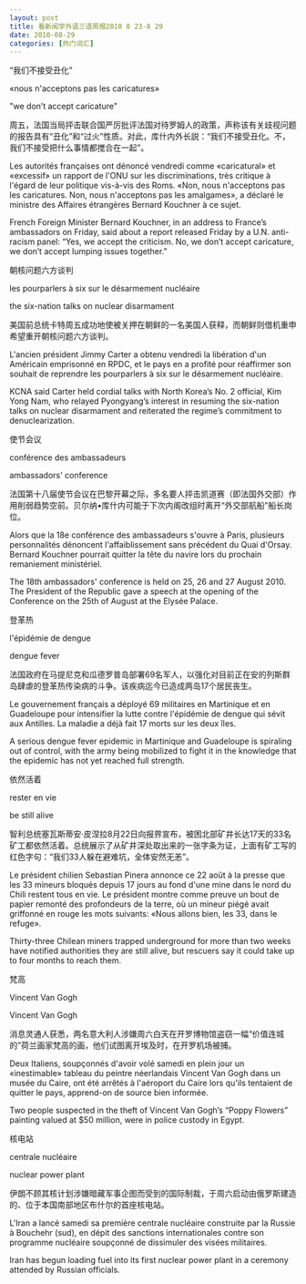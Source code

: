 ```yaml
---
layout: post
title: 看新闻学外语三语周报2010 8 23-8 29
date: 2010-08-29
categories: [热门词汇]  
---
```


“我们不接受丑化”

«nous n'acceptons pas les caricatures»

"we don’t accept caricature"

周五，法国当局抨击联合国严厉批评法国对待罗姆人的政策，声称该有关歧视问题的报告具有“丑化”和“过火”性质。对此，库什内外长説：“我们不接受丑化。不，我们不接受把什么事情都搅合在一起”。

Les autorités françaises ont dénoncé vendredi comme «caricatural» et «excessif» un rapport de l'ONU sur les discriminations, très critique à l'égard de leur politique vis-à-vis des Roms. «Non, nous n'acceptons pas les caricatures. Non, nous n'acceptons pas les amalgames», a déclaré le ministre des Affaires étrangères Bernard Kouchner à ce sujet.

French Foreign Minister Bernard Kouchner, in an address to France’s ambassadors on Friday, said about a report released Friday by a U.N. anti-racism panel: “Yes, we accept the criticism. No, we don’t accept caricature, we don’t accept lumping issues together.”

朝核问题六方谈判

les pourparlers à six sur le désarmement nucléaire

the six-nation talks on nuclear disarmament

美国前总统卡特周五成功地使被关押在朝鲜的一名美国人获释，而朝鲜则借机重申希望重开朝核问题六方谈判。

L'ancien président Jimmy Carter a obtenu vendredi la libération d'un Américain emprisonné en RPDC, et le pays en a profité pour réaffirmer son souhait de reprendre les pourparlers à six sur le désarmement nucléaire.

KCNA said Carter held cordial talks with North Korea’s No. 2 official, Kim Yong Nam, who relayed Pyongyang’s interest in resuming the six-nation talks on nuclear disarmament and reiterated the regime’s commitment to denuclearization.

使节会议

conférence des ambassadeurs

ambassadors' conference

法国第十八届使节会议在巴黎开幕之际，多名要人抨击凯道赛（即法国外交部）作用削弱趋势空前。贝尔纳•库什内可能于下次内阁改组时离开“外交部航船”船长岗位。

Alors que la 18e conférence des ambassadeurs s'ouvre à Paris, plusieurs personnalités dénoncent l'affaiblissement sans précédent du Quai d'Orsay. Bernard Kouchner pourrait quitter la tête du navire lors du prochain remaniement ministériel.

The 18th ambassadors' conference is held on 25, 26 and 27 August 2010. The President of the Republic gave a speech at the opening of the Conference on the 25th of August at the Elysée Palace.

登革热

l'épidémie de dengue

dengue fever

法国政府在马提尼克和瓜德罗普岛部署69名军人，以强化对目前正在安的列斯群岛肆虐的登革热传染病的斗争。该疾病迄今已造成两岛17个居民丧生。

Le gouvernement français a déployé 69 militaires en Martinique et en Guadeloupe pour intensifier la lutte contre l'épidémie de dengue qui sévit aux Antilles. La maladie a déjà fait 17 morts sur les deux îles.

A serious dengue fever epidemic in Martinique and Guadeloupe is spiraling out of control, with the army being mobilized to fight it in the knowledge that the epidemic has not yet reached full strength.

依然活着

rester en vie

be still alive

智利总统塞瓦斯蒂安·皮涅拉8月22日向报界宣布，被困北部矿井长达17天的33名矿工都依然活着。总统展示了从矿井深处取出来的一张字条为证，上面有矿工写的红色字句：“我们33人躲在避难坑，全体安然无恙”。

Le président chilien Sebastian Pinera annonce ce 22 août à la presse que les 33 mineurs bloqués depuis 17 jours au fond d'une mine dans le nord du Chili restent tous en vie. Le président montre comme preuve un bout de papier remonté des profondeurs de la terre, où un mineur piégé avait griffonné en rouge les mots suivants: «Nous allons bien, les 33, dans le refuge».

Thirty-three Chilean miners trapped underground for more than two weeks have notified authorities they are still alive, but rescuers say it could take up to four months to reach them.

梵高

Vincent Van Gogh

Vincent Van Gogh

消息灵通人获悉，两名意大利人涉嫌周六白天在开罗博物馆盗窃一幅“价值连城的”荷兰画家梵高的画，他们试图离开埃及时，在开罗机场被捕。

Deux Italiens, soupçonnés d'avoir volé samedi en plein jour un «inestimable» tableau du peintre néerlandais Vincent Van Gogh dans un musée du Caire, ont été arrêtés à l'aéroport du Caire lors qu'ils tentaient de quitter le pays, apprend-on de source bien informée.

Two people suspected in the theft of Vincent Van Gogh’s “Poppy Flowers” painting valued at $50 million, were in police custody in Egypt.

核电站

centrale nucléaire

nuclear power plant

伊朗不顾其核计划涉嫌暗藏军事企图而受到的国际制裁，于周六启动由俄罗斯建造的、位于本国南部地区布什尔的首座核电站。

L'Iran a lancé samedi sa première centrale nucléaire construite par la Russie à Bouchehr (sud), en dépit des sanctions internationales contre son programme nucléaire soupçonné de dissimuler des visées militaires.

Iran has begun loading fuel into its first nuclear power plant in a ceremony attended by Russian officials.
